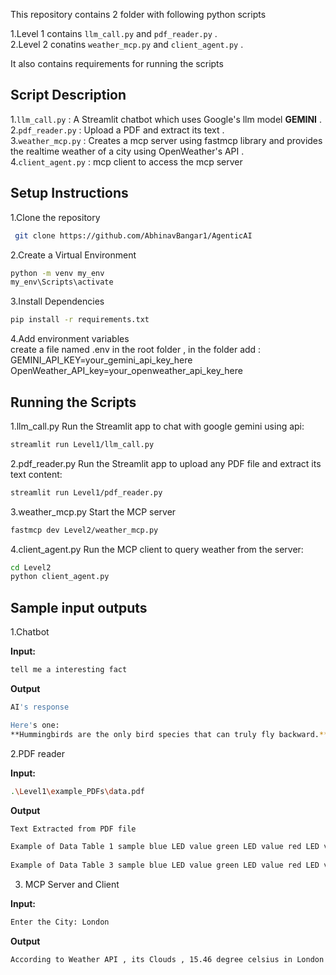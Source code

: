 This repository contains 2 folder with following python scripts

1.Level 1 contains `llm_call.py` and `pdf_reader.py` .  
2.Level 2 conatins `weather_mcp.py` and `client_agent.py` .  
  
It also contains requirements for running the scripts  


## Script Description 

1.`llm_call.py` : A Streamlit chatbot which uses Google's llm model **GEMINI** .  
2.`pdf_reader.py` : Upload a PDF and extract its text .  
3.`weather_mcp.py` : Creates a mcp server using fastmcp library and provides the realtime weather of a city using OpenWeather's API .  
4.`client_agent.py` : mcp client to access the mcp server  

## Setup Instructions

1.Clone the repository
```bash
 git clone https://github.com/AbhinavBangar1/AgenticAI
```

2.Create a Virtual Environment 
```bash
python -m venv my_env
my_env\Scripts\activate 
```

3.Install Dependencies
```bash
pip install -r requirements.txt
```

4.Add environment variables  
create a file named .env in the root folder , in the folder add :  
GEMINI_API_KEY=your_gemini_api_key_here  
OpenWeather_API_key=your_openweather_api_key_here  


## Running the Scripts

1.llm_call.py
Run the Streamlit app to chat with google gemini using api:
```bash
streamlit run Level1/llm_call.py
```

2.pdf_reader.py
Run the Streamlit app to upload any PDF file and extract its text content:
```bash
streamlit run Level1/pdf_reader.py
```

3.weather_mcp.py
Start the MCP server 
```bash
fastmcp dev Level2/weather_mcp.py
```
4.client_agent.py
Run the MCP client to query weather from the server:
```bash
cd Level2
python client_agent.py
```


## Sample input outputs

1.Chatbot

**Input:**
```bash
tell me a interesting fact
```

**Output**
```bash
AI's response  

Here's one:
**Hummingbirds are the only bird species that can truly fly backward.** Their unique wing structure allows them to rotate their wings almost 180 degrees, giving them incredible agility, including hovering and even flying upside down for short bursts!'
```

2.PDF reader 

**Input:**
```bash
.\Level1\example_PDFs\data.pdf
```

**Output**
```bash
Text Extracted from PDF file

Example of Data Table 1 sample blue LED value green LED value red LED value clear water 97 19 79 blue water 73 11 13 green water 35 15 14 tea water 33 13 70     Example of Data Table 2 sample blue % transmitted green % transmitted red % transmitted clear water 97/97 = 100% 19/19 = 100% 79/79 = 100% blue water 73/97 = 75% 11/19 = 58% 13/79 = 17% green water 35/97 = 36% 15/19 = 79% 14/79 = 18% tea water 33/97 = 34% 13/19 = 68% 70/79 = 91%   Example of Measuring Ocean Color Graph 1 
   
Example of Data Table 3 sample blue LED value green LED value red LED value + 1 tsp milk 13 14 12 +1tsp milk + blue 10 9 6 +1tsp milk +green 9 13 7 +1tsp milk + tea 7 9 9     Example of Data Table 4 Water sample blue % transmitted green % transmitted red % transmitted + 1 tsp milk 13/13 = 100% 14/14 = 100% 12/12 = 100% +1tsp milk + blue 10/13 = 77% 9/14 = 64% 6/12 = 50% +1tsp milk +green 9/13 = 69% 13/14 = 93% 7/12 = 58% +1tsp milk + tea 7/13 = 54% 9/14 = 69% 9/12 = 75%   Example of Measuring Ocean Color Graph 2 '
```


3. MCP Server and Client

**Input:**
```bash
Enter the City: London
```

**Output**
```bash
According to Weather API , its Clouds , 15.46 degree celsius in London
```
